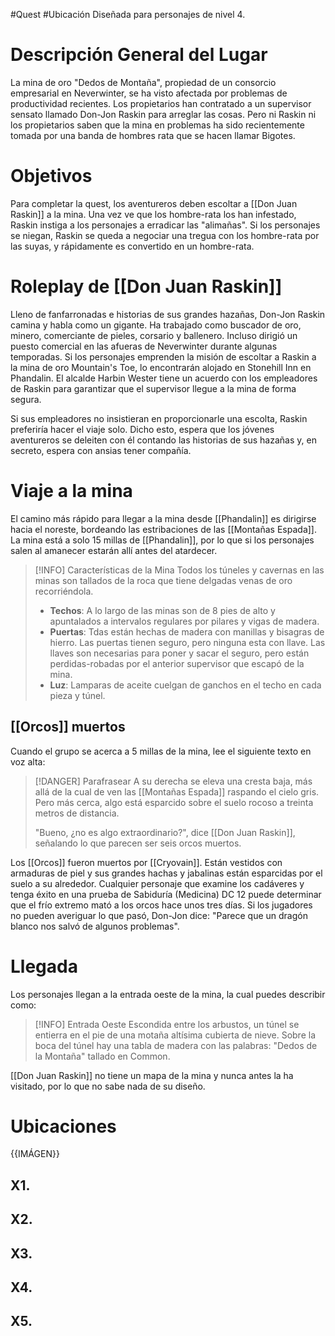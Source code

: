 #Quest #Ubicación 
Diseñada para personajes de nivel 4.
# Descripción General del Lugar
La mina de oro "Dedos de Montaña", propiedad de un consorcio empresarial en Neverwinter, se ha visto afectada por problemas de productividad recientes. Los propietarios han contratado a un supervisor sensato llamado Don-Jon Raskin para arreglar las cosas. Pero ni Raskin ni los propietarios saben que la mina en problemas ha sido recientemente tomada por una banda de hombres rata que se hacen llamar Bigotes.
# Objetivos
Para completar la quest, los aventureros deben escoltar a [[Don Juan Raskin]] a la mina. Una vez ve que los hombre-rata los han infestado, Raskin instiga a los personajes a erradicar las "alimañas". Si los personajes se niegan, Raskin se queda a negociar una tregua con los hombre-rata por las suyas, y rápidamente es convertido en un hombre-rata.

# Roleplay de [[Don Juan Raskin]]
Lleno de fanfarronadas e historias de sus grandes hazañas, Don-Jon Raskin camina y habla como un gigante. Ha trabajado como buscador de oro, minero, comerciante de pieles, corsario y ballenero. Incluso dirigió un puesto comercial en las afueras de Neverwinter durante algunas temporadas. Si los personajes emprenden la misión de escoltar a Raskin a la mina de oro Mountain's Toe, lo encontrarán alojado en Stonehill Inn en Phandalin. El alcalde Harbin Wester tiene un acuerdo con los empleadores de Raskin para garantizar que el supervisor llegue a la mina de forma segura.

Si sus empleadores no insistieran en proporcionarle una escolta, Raskin preferiría hacer el viaje solo. Dicho esto, espera que los jóvenes aventureros se deleiten con él contando las historias de sus hazañas y, en secreto, espera con ansias tener compañía.
# Viaje a la mina
El camino más rápido para llegar a la mina desde [[Phandalin]] es dirigirse hacia el noreste, bordeando las estribaciones de las [[Montañas Espada]]. La mina está a solo 15 millas de [[Phandalin]], por lo que si los personajes salen al amanecer estarán allí antes del atardecer.


> [!INFO] Características de la Mina
> Todos los túneles y cavernas en las minas son tallados de la roca que tiene delgadas venas de oro recorriéndola.
> + **Techos**: A lo largo de las minas son de 8 pies de alto y apuntalados a intervalos regulares por pilares y vigas de madera.
> + **Puertas**: Tdas están hechas de madera con manillas y bisagras de hierro. Las puertas tienen seguro, pero ninguna esta con llave. Las llaves son necesarias para poner y sacar el seguro, pero están perdidas-robadas por el anterior supervisor que escapó de la mina.
> + **Luz**: Lamparas de aceite cuelgan de ganchos en el techo en cada pieza y túnel. 
## [[Orcos]] muertos
Cuando el grupo se acerca a 5 millas de la mina, lee el siguiente texto en voz alta:

> [!DANGER] Parafrasear
> A su derecha se eleva una cresta baja, más allá de la cual de ven las [[Montañas Espada]] raspando el cielo gris. Pero más cerca, algo está esparcido sobre el suelo rocoso a treinta metros de distancia.
> 
> "Bueno, ¿no es algo extraordinario?", dice [[Don Juan Raskin]], señalando lo que parecen ser seis orcos muertos.

Los [[Orcos]] fueron muertos por [[Cryovain]]. Están vestidos con armaduras de piel y sus grandes hachas y jabalinas están esparcidas por el suelo a su alrededor. Cualquier personaje que examine los cadáveres y tenga éxito en una prueba de Sabiduría (Medicina) DC 12 puede determinar que el frío extremo mató a los orcos hace unos tres días. Si los jugadores no pueden averiguar lo que pasó, Don-Jon dice: "Parece que un dragón blanco nos salvó de algunos problemas".
# Llegada
Los personajes llegan a la entrada oeste de la mina, la cual puedes describir como:
> [!INFO] Entrada Oeste
> Escondida entre los arbustos, un túnel se entierra en el pie de una motaña altísima cubierta de nieve. Sobre la boca del túnel hay una tabla de madera con las palabras: "Dedos de la Montaña" tallado en Common.

[[Don Juan Raskin]] no tiene un mapa de la mina y nunca antes la ha visitado, por lo que no sabe nada de su diseño.
# Ubicaciones
{{IMÁGEN}}
## X1. 
## X2. 
## X3. 
## X4. 
## X5. 